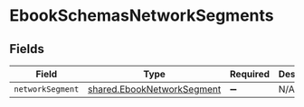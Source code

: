 # EbookSchemasNetworkSegments


## Fields

| Field                                                                    | Type                                                                     | Required                                                                 | Description                                                              |
| ------------------------------------------------------------------------ | ------------------------------------------------------------------------ | ------------------------------------------------------------------------ | ------------------------------------------------------------------------ |
| `networkSegment`                                                         | [shared.EbookNetworkSegment](../../models/shared/ebooknetworksegment.md) | :heavy_minus_sign:                                                       | N/A                                                                      |